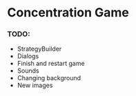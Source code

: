 #	Concentration Game

###	TODO:
* 	StrategyBuilder
* 	Dialogs
* 	Finish and restart game
* 	Sounds
* 	Changing background
* 	New images
